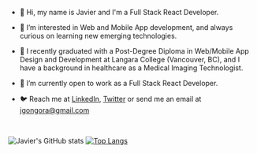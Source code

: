 - :vulcan_salute: Hi, my name is Javier and I'm a Full Stack React Developer.

- :dna: I’m interested in Web and Mobile App development, and always curious on learning new emerging technologies.

- :rocket: I recently graduated with a Post-Degree Diploma in Web/Mobile App Design and Development at Langara College (Vancouver, BC), and I have a background in healthcare as a Medical Imaging Technologist.

- :busts_in_silhouette:	I’m currently open to work as a Full Stack React Developer.

- :bird: Reach me at [LinkedIn](https://www.linkedin.com/in/javiergongora/), [Twitter](https://twitter.com/javigong) or send me an email at [jgongora@gmail.com](mailto:jgongora@gmail.com)

<br/>

![Javier's GitHub stats](https://github-readme-stats.vercel.app/api?username=javigong&count_private=true&theme=react&show_icons=true)
[![Top Langs](https://github-readme-stats.vercel.app/api/top-langs/?username=javigong&count_private=true&layout=compact&langs_count=8&show_icons=true&theme=react)](https://github.com/anuraghazra/github-readme-stats) 


<!---
javigong/javigong is a ✨ special ✨ repository because its `README.md` (this file) appears on your GitHub profile.
You can click the Preview link to take a look at your changes.
--->
